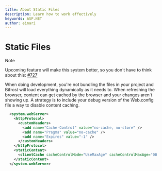 ```yaml
---
title: About Static Files
description: Learn how to work effectively
keywords: ASP.NET
author: einari
---
```


# Static Files

> [!Note]
> Upcoming feature will make this system better, so you don't have to think about this: [#727](https://github.com/dolittle/Bifrost/issues/727)

When doing development, you're not bundling the files in your project and Bifrost will load everything dynamically as it needs
to. When refreshing the browser, content can get cached by the browser and your changes aren't showing up.
A strategy is to include your debug version of the Web.config file a way to disable content caching.

```xml
  <system.webServer>
    <httpProtocol>
      <customHeaders>
        <add name="Cache-Control" value="no-cache, no-store" />
        <add name="Pragma" value="no-cache" />
        <add name="Expires" value="-1" />
      </customHeaders>
    </httpProtocol>
    <staticContent>
      <clientCache cacheControlMode="UseMaxAge" cacheControlMaxAge="00:00:01" />
    </staticContent>
  </system.webServer>
```